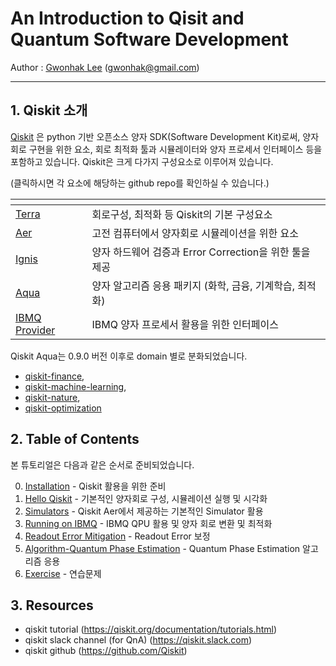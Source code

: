 # An Introduction to Qisit and Quantum Software Development

Author : [Gwonhak Lee](https://github.com/snow0369) (gwonhak@gmail.com)

-----
## 1. Qiskit 소개
  [Qiskit](https://github.com/Qiskit/qiskit) 은 python 기반 오픈소스 양자 SDK(Software Development Kit)로써, 양자회로 구현을 위한 요소, 회로 최적화 툴과
시뮬레이터와 양자 프로세서 인터페이스 등을 포함하고 있습니다. Qiskit은 크게 다가지 구성요소로 이루어져 있습니다.

(클릭하시면 각 요소에 해당하는 github repo를 확인하실 수 있습니다.)

| <!-- -->    | <!-- -->    |
|-------------|-------------|
| [Terra](https://github.com/Qiskit/qiskit-terra) | 회로구성, 최적화 등 Qiskit의 기본 구성요소 |
| [Aer](https://github.com/Qiskit/qiskit-aer) | 고전 컴퓨터에서 양자회로 시뮬레이션을 위한 요소 |
| [Ignis](https://github.com/Qiskit/qiskit-ignis) | 양자 하드웨어 검증과 Error Correction을 위한 툴을 제공 |
| [Aqua](https://github.com/Qiskit/qiskit-aqua) | 양자 알고리즘 응용 패키지 (화학, 금융, 기계학습, 최적화) |
| [IBMQ Provider](https://github.com/Qiskit/qiskit-ibmq-provider) | IBMQ 양자 프로세서 활용을 위한 인터페이스 |


Qiskit Aqua는 0.9.0 버전 이후로 domain 별로 분화되었습니다.

- [qiskit-finance](https://github.com/Qiskit/qiskit-finance/),
- [qiskit-machine-learning](https://github.com/Qiskit/qiskit-machine-learning/),
- [qiskit-nature](https://github.com/Qiskit/qiskit-nature/),
- [qiskit-optimization](https://github.com/Qiskit/qiskit-optimization/)


## 2. Table of Contents

 본 튜토리얼은 다음과 같은 순서로 준비되었습니다.

0. [Installation](./0_Installation.pdf) - Qiskit 활용을 위한 준비
1. [Hello Qiskit](./1_hello_qiskit.ipynb) - 기본적인 양자회로 구성, 시뮬레이션 실행 및 시각화
2. [Simulators](./2_simulators.ipynb) - Qiskit Aer에서 제공하는 기본적인 Simulator 활용
3. [Running on IBMQ](./3_running_on_IBMQ.ipynb) - IBMQ QPU 활용 및 양자 회로 변환 및 최적화
4. [Readout Error Mitigation](./4_readout_error_mitigation.ipynb) - Readout Error 보정
5. [Algorithm-Quantum Phase Estimation](./5_application.ipynb) - Quantum Phase Estimation 알고리즘 응용
6. [Exercise](./6_exercises.ipynb) - 연습문제


## 3. Resources
- qiskit tutorial (https://qiskit.org/documentation/tutorials.html)
- qiskit slack channel (for QnA) (https://qiskit.slack.com)
- qiskit github (https://github.com/Qiskit)
